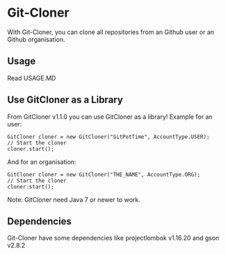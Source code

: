 # Git-Cloner
With Git-Cloner, you can clone all repositories from an Github user or an Github 
organisation.
## Usage
Read USAGE.MD
## Use GitCloner as a Library
From GitCloner v1.1.0 you can use GitCloner as a library!
Example for an user:
```
GitCloner cloner = new GitCloner("GitPotTime", AccountType.USER);
// Start the cloner
cloner.start();
```
And for an organisation:
```
GitCloner cloner = new GitCloner("THE_NAME", AccountType.ORG);
// Start the cloner
cloner.start();
```
Note: GitCloner need Java 7 or newer to work.
## Dependencies
Git-Cloner have some dependencies like projectlombok v1.16.20 and gson v2.8.2